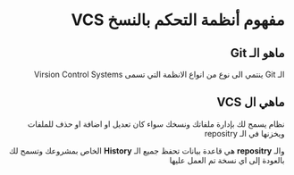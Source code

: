 <div dir=rtl>

# مفهوم أنظمة التحكم بالنسخ VCS

## ماهو الـ Git

الـ Git ينتمي الى نوع من انواع الانظمة التي تسمى Virsion Control Systems

## ماهي ال VCS

نظام يسمح لك بإدارة ملفاتك ونسخك سواء كان تعديل او اضافة او حذف للملفات ويخزنها في الـ repositry

والـ **repositry** هي قاعدة بيانات تحفظ جميع الـ **History** الخاص بمشروعك وتسمح لك بالعودة إلى اي نسخة تم العمل عليها

</div>
